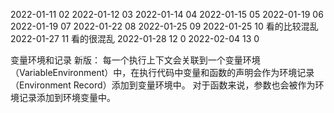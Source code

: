 2022-01-11  02
2022-01-12  03
2022-01-14  04
2022-01-15  05
2022-01-19  06
2022-01-19  07
2022-01-22  08
2022-01-25  09
2022-01-25  10 看的比较混乱
2022-01-27  11 看的很混乱
2022-01-28  12 0
2022-02-04  13 0

变量环境和记录
新版： 每一个执行上下文会关联到一个变量环境（VariableEnvironment）中，在执行代码中变量和函数的声明会作为环境记录（Environment Record）添加到变量环境中。
对于函数来说，参数也会被作为环境记录添加到环境变量中。